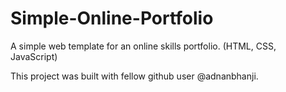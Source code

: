 # Simple-Online-Portfolio
A simple web template for an online skills portfolio. (HTML, CSS, JavaScript)

This project was built with fellow github user @adnanbhanji.
